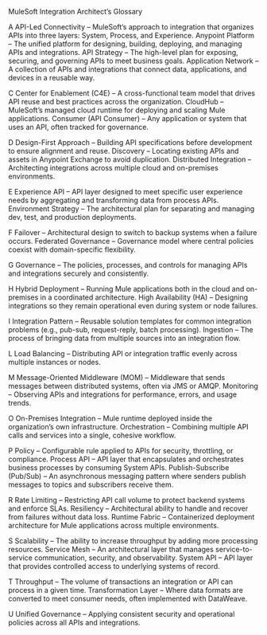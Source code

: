 MuleSoft Integration Architect’s Glossary

A
API-Led Connectivity – MuleSoft’s approach to integration that organizes APIs into three layers: System, Process, and Experience.
Anypoint Platform – The unified platform for designing, building, deploying, and managing APIs and integrations.
API Strategy – The high-level plan for exposing, securing, and governing APIs to meet business goals.
Application Network – A collection of APIs and integrations that connect data, applications, and devices in a reusable way.

C
Center for Enablement (C4E) – A cross-functional team model that drives API reuse and best practices across the organization.
CloudHub – MuleSoft’s managed cloud runtime for deploying and scaling Mule applications.
Consumer (API Consumer) – Any application or system that uses an API, often tracked for governance.

D
Design-First Approach – Building API specifications before development to ensure alignment and reuse.
Discovery – Locating existing APIs and assets in Anypoint Exchange to avoid duplication.
Distributed Integration – Architecting integrations across multiple cloud and on-premises environments.

E
Experience API – API layer designed to meet specific user experience needs by aggregating and transforming data from process APIs.
Environment Strategy – The architectural plan for separating and managing dev, test, and production deployments.

F
Failover – Architectural design to switch to backup systems when a failure occurs.
Federated Governance – Governance model where central policies coexist with domain-specific flexibility.

G
Governance – The policies, processes, and controls for managing APIs and integrations securely and consistently.

H
Hybrid Deployment – Running Mule applications both in the cloud and on-premises in a coordinated architecture.
High Availability (HA) – Designing integrations so they remain operational even during system or node failures.

I
Integration Pattern – Reusable solution templates for common integration problems (e.g., pub-sub, request-reply, batch processing).
Ingestion – The process of bringing data from multiple sources into an integration flow.

L
Load Balancing – Distributing API or integration traffic evenly across multiple instances or nodes.

M
Message-Oriented Middleware (MOM) – Middleware that sends messages between distributed systems, often via JMS or AMQP.
Monitoring – Observing APIs and integrations for performance, errors, and usage trends.

O
On-Premises Integration – Mule runtime deployed inside the organization’s own infrastructure.
Orchestration – Combining multiple API calls and services into a single, cohesive workflow.

P
Policy – Configurable rule applied to APIs for security, throttling, or compliance.
Process API – API layer that encapsulates and orchestrates business processes by consuming System APIs.
Publish-Subscribe (Pub/Sub) – An asynchronous messaging pattern where senders publish messages to topics and subscribers receive them.

R
Rate Limiting – Restricting API call volume to protect backend systems and enforce SLAs.
Resiliency – Architectural ability to handle and recover from failures without data loss.
Runtime Fabric – Containerized deployment architecture for Mule applications across multiple environments.

S
Scalability – The ability to increase throughput by adding more processing resources.
Service Mesh – An architectural layer that manages service-to-service communication, security, and observability.
System API – API layer that provides controlled access to underlying systems of record.

T
Throughput – The volume of transactions an integration or API can process in a given time.
Transformation Layer – Where data formats are converted to meet consumer needs, often implemented with DataWeave.

U
Unified Governance – Applying consistent security and operational policies across all APIs and integrations.
